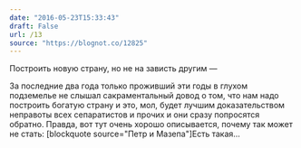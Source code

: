 ```yaml
---
date: "2016-05-23T15:33:43"
draft: False
url: /13
source: "https://blognot.co/12825"
---
```


Построить новую страну, но не на зависть другим — 

За последние два года только проживший эти годы в глухом подземелье не слышал сакраментальный довод о том, что нам надо построить богатую страну и это, мол, будет лучшим доказательством неправоты всех сепаратистов и прочих и они сразу попросятся обратно. Правда, вот тут очень хорошо описывается, почему так может не стать: [blockquote source="Петр и Мазепа"]Есть такая...
